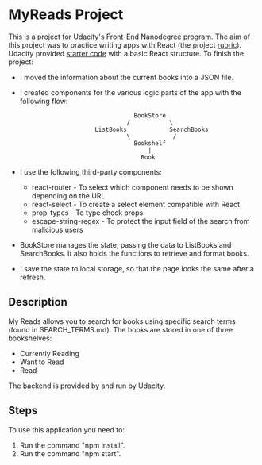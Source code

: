 # MyReads Project

This is a project for Udacity's Front-End Nanodegree program. The aim of this project was to practice writing apps with React (the project [rubric](https://review.udacity.com/#!/rubrics/918/view)).  Udacity provided [starter code](https://github.com/udacity/reactnd-project-myreads-starter) with a basic React structure.  To finish the project:
- I moved the information about the current books into a JSON file.
- I created components for the various logic parts of the app with the following flow:

                                      BookStore
                                    /           \
                           ListBooks            SearchBooks
                                    \            /
                                      Bookshelf
                                          |
                                        Book

- I use the following third-party components:
  - react-router - To select which component needs to be shown depending on the URL
  - react-select - To create a select element compatible with React
  - prop-types - To type check props
  - escape-string-regex - To protect the input field of the search from malicious users
- BookStore manages the state, passing the data to ListBooks and SearchBooks.  It also holds the functions to retrieve and format books.
- I save the state to local storage, so that the page looks the same after a refresh.

## Description
My Reads allows you to search for books using specific search terms (found in SEARCH_TERMS.md).  The books are stored in one of three bookshelves:  
 - Currently Reading
 - Want to Read
 - Read
 
 The backend is provided by and run by Udacity.

## Steps

To use this application you need to:

1. Run the command "npm install".
2. Run the command "npm start".
